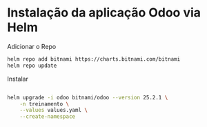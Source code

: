 # Instalação da aplicação Odoo via Helm

Adicionar o Repo

```bash
helm repo add bitnami https://charts.bitnami.com/bitnami
helm repo update
```

Instalar 

```bash

helm upgrade -i odoo bitnami/odoo --version 25.2.1 \
    -n treinamento \
    --values values.yaml \
    --create-namespace
```